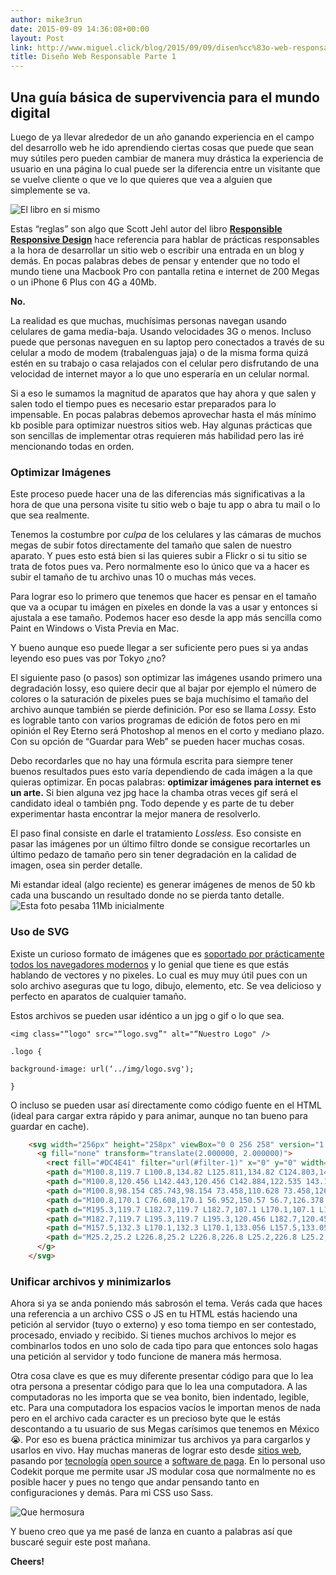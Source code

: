 ```yaml
---
author: mike3run
date: 2015-09-09 14:36:08+00:00
layout: Post
link: http://www.miguel.click/blog/2015/09/09/disen%cc%83o-web-responsable-parte-1/
title: Diseño Web Responsable Parte 1
---
```

## Una guía básica de supervivencia para el mundo digital

Luego de ya llevar alrededor de un año ganando experiencia en el campo del desarrollo web he ido aprendiendo ciertas cosas que puede que sean muy sútiles pero pueden cambiar de manera muy drástica la experiencia de usuario en una página lo cual puede ser la diferencia entre un visitante que se vuelve cliente o que ve lo que quieres que vea a alguien que simplemente se va.

![El libro en si mismo](http://i2.wp.com/www.miguel.click/wp-content/uploads/2015/09/ABA-hero-13.png?resize=611%2C293 "El libro en sí mismo")

Estas “reglas” son algo que Scott Jehl autor del libro **[Responsible Responsive Design](http://abookapart.com/products/responsible-responsive-design)** hace referencia para hablar de prácticas responsables a la hora de desarrollar un sitio web o escribir una entrada en un blog y demás. En pocas palabras debes de pensar y entender que no todo el mundo tiene una Macbook Pro con pantalla retina e internet de 200 Megas o un iPhone 6 Plus con 4G a 40Mb.

**No.**

La realidad es que muchas, muchísimas personas navegan usando celulares de gama media-baja. Usando velocidades 3G o menos. Incluso puede que personas naveguen en su laptop pero conectados a través de su celular a modo de modem (trabalenguas jaja) o de la misma forma quizá estén en su trabajo o casa relajados con el celular pero disfrutando de una velocidad de internet mayor a lo que uno esperaría en un celular normal.

Si a eso le sumamos la magnitud de aparatos que hay ahora y que salen y salen todo el tiempo pues es necesario estar preparados para lo impensable. En pocas palabras debemos aprovechar hasta el más mínimo kb posible para optimizar nuestros sitios web. Hay algunas prácticas que son sencillas de implementar otras requieren más habilidad pero las iré mencionando todas en orden.

### Optimizar Imágenes

Este proceso puede hacer una de las diferencias más significativas a la hora de que una persona visite tu sitio web o baje tu app o abra tu mail o lo que sea realmente.

Tenemos la costumbre por _culpa_ de los celulares y las cámaras de muchos megas de subir fotos directamente del tamaño que salen de nuestro aparato. Y pues esto está bien si las quieres subir a Flickr o si tu sitio se trata de fotos pues va. Pero normalmente eso lo único que va a hacer es subir el tamaño de tu archivo unas 10 o muchas más veces.

Para lograr eso lo primero que tenemos que hacer es pensar en el tamaño que va a ocupar tu imágen en pixeles en donde la vas a usar y entonces si ajustala a ese tamaño. Podemos hacer eso desde la app más sencilla como Paint en Windows o Vista Previa en Mac.

Y bueno aunque eso puede llegar a ser suficiente pero pues si ya andas leyendo eso pues vas por Tokyo ¿no?

El siguiente paso (o pasos) son optimizar las imágenes usando primero una degradación lossy, eso quiere decir que al bajar por ejemplo el número de colores o la saturación de pixeles pues se baja muchísimo el tamaño del archivo aunque también se pierde definición. Por eso se llama _Lossy._ Esto es lograble tanto con varios programas de edición de fotos pero en mi opinión el Rey Eterno será Photoshop al menos en el corto y mediano plazo. Con su opción de “Guardar para Web” se pueden hacer muchas cosas.

Debo recordarles que no hay una fórmula escrita para siempre tener buenos resultados pues esto varía dependiendo de cada imágen a la que quieras optimizar. En pocas palabras: **optimizar imágenes para internet es un arte.** Si bien alguna vez jpg hace la chamba otras veces gif será el candidato ideal o también png. Todo depende y es parte de tu deber experimentar hasta encontrar la mejor manera de resolverlo.

El paso final consiste en darle el tratamiento _Lossless._ Eso consiste en pasar las imágenes por un último filtro donde se consigue recortarles un último pedazo de tamaño pero sin tener degradación en la calidad de imagen, osea sin perder detalle.

Mi estandar ideal (algo reciente) es generar imágenes de menos de 50 kb cada una buscando un resultado donde no se pierda tanto detalle.![](http://i1.wp.com/www.miguel.click/wp-content/uploads/2015/09/1_swim.jpg?resize=500%2C252 "Esta foto pesaba 11Mb inicialmente")

### Uso de SVG

Existe un curioso formato de imágenes que es [soportado por prácticamente todos los navegadores modernos](http://caniuse.com/#search=svg) y lo genial que tiene es que estás hablando de vectores y no pixeles. Lo cual es muy muy útil pues con un solo archivo aseguras que tu logo, dibujo, elemento, etc. Se vea delicioso y perfecto en aparatos de cualquier tamaño.

Estos archivos se pueden usar idéntico a un jpg o gif o lo que sea.

    <img class="“logo" src="“logo.svg”" alt="“Nuestro Logo" />

    .logo {

    background-image: url(‘../img/logo.svg');

    }

O incluso se pueden usar así directamente como código fuente en el HTML (ideal para cargar extra rápido y para animar, aunque no tan bueno para guardar en cache).

```html
    <svg width="256px" height="258px" viewBox="0 0 256 258" version="1.1" xmlns="http://www.w3.org/2000/svg" xmlns:xlink="http://www.w3.org/1999/xlink" preserveAspectRatio="xMidYMid">
      <g fill="none" transform="translate(2.000000, 2.000000)">
        <rect fill="#DC4E41" filter="url(#filter-1)" x="0" y="0" width="252" height="252" rx="7"></rect>
        <path d="M100.8,119.7 L100.8,134.82 L125.811,134.82 C124.803,141.309 118.251,153.846 100.8,153.846 C85.743,153.846 73.458,141.372 73.458,126 C73.458,110.628 85.743,98.154 100.8,98.154 C109.368,98.154 115.101,101.808 118.377,104.958 L130.347,93.429 C122.661,86.247 112.707,81.9 100.8,81.9 C76.419,81.9 56.7,101.619 56.7,126 C56.7,150.381 76.419,170.1 100.8,170.1 C126.252,170.1 143.136,152.208 143.136,127.008 C143.136,124.11 142.821,121.905 142.443,119.7 L100.8,119.7 L100.8,119.7 Z" fill="#FFFFFF"></path>
        <path d="M100.8,120.456 L142.443,120.456 C142.884,122.535 143.136,124.74 143.136,127.386 L143.136,126.945 C143.136,124.047 142.821,121.842 142.443,119.637 L100.8,119.637 L100.8,120.456 L100.8,120.456 Z M100.8,82.656 C112.455,82.656 122.283,86.877 129.843,93.807 L130.284,93.366 C122.661,86.247 112.707,81.9 100.8,81.9 C76.419,81.9 56.7,101.619 56.7,126 L56.7,126.378 C56.952,102.249 76.608,82.656 100.8,82.656 L100.8,82.656 Z M100.8,154.602 C118.251,154.602 124.803,142.128 125.811,135.576 L125.622,135.576 C124.236,142.254 117.621,153.783 100.8,153.783 C85.869,153.783 73.71,141.498 73.521,126.378 C73.521,126.504 73.458,126.63 73.458,126.756 C73.458,142.128 85.743,154.602 100.8,154.602 L100.8,154.602 Z" opacity="0.4" fill="#FFFFFF"></path>
        <path d="M100.8,98.154 C85.743,98.154 73.458,110.628 73.458,126 C73.458,126.126 73.521,126.252 73.521,126.378 C73.71,111.195 85.869,98.973 100.8,98.973 C109.368,98.973 115.101,102.627 118.377,105.777 L130.347,94.248 C130.221,94.122 130.032,93.996 129.906,93.87 L118.377,105.021 C115.101,101.871 109.368,98.154 100.8,98.154 L100.8,98.154 Z M100.8,134.82 L100.8,135.576 L125.622,135.576 C125.685,135.324 125.748,135.009 125.811,134.82 L100.8,134.82 L100.8,134.82 Z" opacity="0.1" fill="#3E2723"></path>
        <path d="M100.8,170.1 C76.608,170.1 56.952,150.57 56.7,126.378 L56.7,126.756 C56.7,151.137 76.419,170.856 100.8,170.856 C126.252,170.856 143.136,152.964 143.136,127.764 L143.136,127.386 C142.947,152.397 126.126,170.1 100.8,170.1 L100.8,170.1 Z" opacity="0.1" fill="#3E2723"></path>
        <path d="M195.3,119.7 L182.7,119.7 L182.7,107.1 L170.1,107.1 L170.1,119.7 L157.5,119.7 L157.5,132.3 L170.1,132.3 L170.1,144.9 L182.7,144.9 L182.7,132.3 L195.3,132.3" fill="#FFFFFF"></path>
        <path d="M182.7,119.7 L195.3,119.7 L195.3,120.456 L182.7,120.456 L182.7,119.7 Z M170.1,107.1 L182.7,107.1 L182.7,107.856 L170.1,107.856 L170.1,107.1 Z M157.5,119.7 L170.1,119.7 L170.1,120.456 L157.5,120.456 L157.5,119.7 Z" opacity="0.4" fill="#FFFFFF"></path>
        <path d="M157.5,132.3 L170.1,132.3 L170.1,133.056 L157.5,133.056 L157.5,132.3 Z M182.7,132.3 L195.3,132.3 L195.3,133.056 L182.7,133.056 L182.7,132.3 Z M170.1,144.9 L182.7,144.9 L182.7,145.656 L170.1,145.656 L170.1,144.9 Z" opacity="0.1" fill="#3E2723"></path>
        <path d="M25.2,25.2 L226.8,25.2 L226.8,226.8 L25.2,226.8 L25.2,25.2 Z"></path>
      </g>
    </svg>
```

### Unificar archivos y minimizarlos

Ahora si ya se anda poniendo más sabrosón el tema. Verás cada que haces una referencia a un archivo CSS o JS en tu HTML estás haciendo una petición al servidor (tuyo o externo) y eso toma tiempo en ser contestado, procesado, enviado y recibido. Si tienes muchos archivos lo mejor es combinarlos todos en uno solo de cada tipo para que entonces solo hagas una petición al servidor y todo funcione de manera más hermosa.

Otra cosa clave es que es muy diferente presentar código para que lo lea otra persona a presentar código para que lo lea una computadora. A las computadoras no les importa que se vea bonito, bien indentado, legible, etc. Para una computadora los espacios vacíos le importan menos de nada pero en el archivo cada caracter es un precioso byte que le estás descontando a tu usuario de sus Megas carísimos que tenemos en México 😭. Por eso es buena práctica minimizar tus archivos ya para cargarlos y usarlos en vivo. Hay muchas maneras de lograr esto desde [sitios web](http://refresh-sf.com/), pasando por [tecnología](http://gruntjs.com/) [open source](http://gulpjs.com/) a [software de paga](https://incident57.com/codekit). En lo personal uso Codekit porque me permite usar JS modular cosa que normalmente no es posible hacer y pues no tengo que andar pensando tanto en configuraciones y demás. Para mi CSS uso Sass.

![Que hermosura](http://i1.wp.com/www.miguel.click/wp-content/uploads/2015/09/Sass.png?resize=540%2C480 "Que hermosura")

Y bueno creo que ya me pasé de lanza en cuanto a palabras así que buscaré seguir este post mañana.

**Cheers!**

